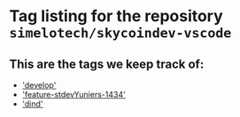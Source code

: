 
# Tag listing for the repository `simelotech/skycoindev-vscode`

## This are the tags we keep track of:

-	['develop'](./remote/develop.md)
-	['feature-stdevYuniers-1434'](./remote/feature-stdevYuniers-1434.md)
-	['dind'](./remote/dind.md)

